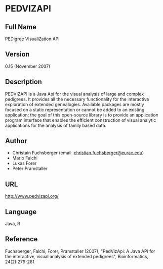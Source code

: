 # PEDVIZAPI

## Full Name
PEDigree VIsualiZation API

## Version
0.15 (November 2007)

## Description
PEDVIZAPI is a Java Api for the visual analysis of large and complex pedigrees. It provides all the necessary functionality for the interactive exploration of extended genealogies. Available packages are mostly focused on a static representation or cannot be added to an existing application; the goal of this open-source library is to provide an application program interface that enables the efficient construction of visual analytic applications for the analysis of family based data.

## Author
* Christain Fuchsberger (email: christian.fuchsberger@eurac.edu)
* Mario Falchi
* Lukas Forer
* Peter Pramstaller

## URL
http://www.pedvizapi.org/

## Language
Java, R

## Reference
Fuchsberger, Falchi, Forer, Pramstaller (2007), "PedVizApi: A Java API for the interactive, visual analysis of extended pedigrees", Bioinformatics, 24(2):279-281.